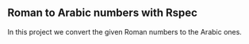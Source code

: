 ## Roman to Arabic numbers with Rspec

In this project we convert the given Roman numbers to the Arabic ones.
